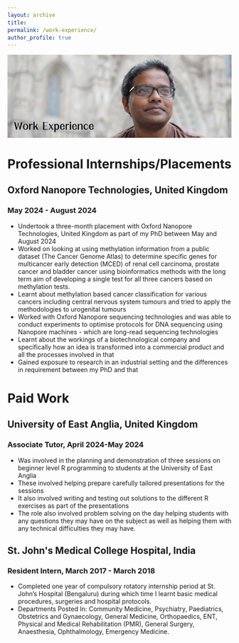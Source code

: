 ```yaml
---
layout: archive
title: 
permalink: /work-experience/
author_profile: true
---
```


![Work Experience](/images/work_header.png)

# Professional Internships/Placements

## Oxford Nanopore Technologies, United Kingdom
### May 2024 - August 2024

- Undertook a three-month placement with Oxford Nanopore Technologies, United Kingdom as part of my PhD between May and August 2024
- Worked on looking at using methylation information from a public dataset (The Cancer Genome Atlas) to determine specific genes for multicancer early detection (MCED) of renal cell carcinoma, prostate cancer and bladder cancer using bioinformatics methods with the long term aim of developing a single test for all three cancers based on methylation tests.
- Learnt about methylation based cancer classification for various cancers including central nervous system tumours and tried to apply the methodologies to urogenital tumours
- Worked with Oxford Nanopore sequencing technologies and was able to conduct experiments to optimise protocols for DNA sequencing using Nanopore machines - which are long-read sequencing technologies
- Learnt about the workings of a biotechnological company and specifically how an idea is transformed into a commercial product and all the processes involved in that
- Gained exposure to research in an industrial setting and the differences in requirement between my PhD and that

# Paid Work

## University of East Anglia, United Kingdom
### Associate Tutor, April 2024-May 2024

- Was involved in the planning and demonstration of three sessions on beginner level R programming to students at the University of East Anglia
- These involved helping prepare carefully tailored presentations for the sessions
- It also involved writing and testing out solutions to the different R exercises as part of the presentations
- The role also involved problem solving on the day helping students with any questions they may have on the subject as well as helping them with any technical difficulties they may have.

## St. John's Medical College Hospital, India
### Resident Intern, March 2017 - March 2018

- Completed one year of compulsory rotatory internship period at St. John’s Hospital (Bengaluru) during which time I learnt basic medical procedures, surgeries and hospital protocols.
- Departments Posted In: Community Medicine, Psychiatry, Paediatrics, Obstetrics and Gynaecology, General Medicine, Orthopaedics, ENT, Physical and Medical Rehabilitation (PMR), General Surgery, Anaesthesia, Ophthalmology, Emergency Medicine.
